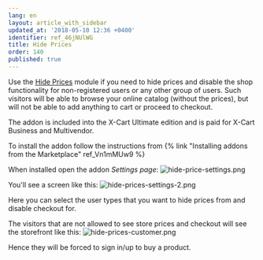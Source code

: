 ```yaml
---
lang: en
layout: article_with_sidebar
updated_at: '2018-05-10 12:36 +0400'
identifier: ref_46jNUlWG
title: Hide Prices
order: 140
published: true
---
```

Use the [Hide Prices](https://market.x-cart.com/addons/hide-prices.html "Hide Prices") module if you need to hide prices and disable the shop functionality for non-registered users or any other group of users. Such visitors will be able to browse your online catalog (without the prices), but will not be able to add anything to cart or proceed to checkout.

The addon is included into the X-Cart Ultimate edition and is paid for X-Cart Business and Multivendor.

To install the addon follow the instructions from {% link "Installing addons from the Marketplace" ref_Vn1mMUw9 %}

When installed open the addon _Settings page_:
![hide-price-settings.png]({{site.baseurl}}/attachments/ref_46jNUlWG/hide-price-settings.png)

You'll see a screen like this:
![hide-prices-settings-2.png]({{site.baseurl}}/attachments/ref_46jNUlWG/hide-prices-settings-2.png)

Here you can select the user types that you want to hide prices from and disable checkout for. 

The visitors that are not allowed to see store prices and checkout will see the storefront like this:
![hide-prices-customer.png]({{site.baseurl}}/attachments/ref_46jNUlWG/hide-prices-customer.png)

Hence they will be forced to sign in/up to buy a product.
